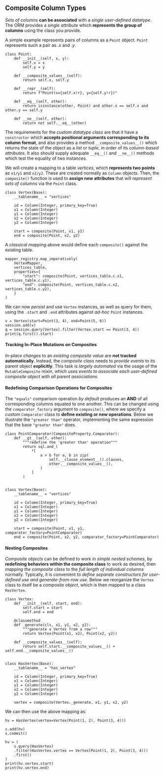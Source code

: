 ## Composite Column Types

_Sets of columns_ __can be associated__ with a _single user-defined datatype_. The ORM provides a _single attribute_ which __represents the group of columns__ using the class you provide.

A simple example represents pairs of columns as a `Point` object. `Point` represents such a pair as _.x_ and _.y_.

```
class Point:
    def __init__(self, x, y):
        self.x = x
        self.y = y
    
    def __composite_values__(self):
        return self.x, self.y
    
    def __repr__(self):
        return f"Point(x={self.x!r}, y={self.y!r})"
    
    def __eq__(self, other):
        return isinstance(other, Point) and other.x == self.x and other.y == self.y
    
    def __ne__(self, other):
        return not self.__eq__(other)
```

The requirements for the _custom datatype class_ are that it have a `constructor` which __accepts positional arguments corresponding to its column format__, and also provides a method `__composite_values__()` which returns the state of the object as a _list_ or _tuple_, in order of its _column-based attributes_. It also should supply adequate `__eq__()` and `__ne__()` methods which test the equality of two instances.

We will create a mapping to a table _vertices_, which __represents two points__ as `x1/y1` and `x2/y2`. These are created normally as `Column` objects. Then, the `composite()` function is used to __assign new attributes__ that will _represent sets of columns_ via the `Point` class.

```
class Vertex(Base):
    __tablename__ = "vertices"
    
    id = Column(Integer, primary_key=True)
    x1 = Column(Integer)
    y1 = Column(Integer)
    x2 = Column(Integer)
    y2 = Column(Integer)
    
    start = composite(Point, x1, y1)
    end = composite(Point, x2, y2)
```

A _classical mapping_ above would define each `composite()` against the existing table.

```
mapper_registry.map_imperatively(
    VertexMapper,
    vertices_table,
    properties={
        "start": composite(Point, vertices_table.c.x1, vertices_table.c.y1),
        "end": composite(Point, vertices_table.c.x2, vertices_table.c.y2),
    }
)
```

We can now _persist_ and use `Vertex` instances, as well as query for them, using the `.start` and `.end` attributes against _ad-hoc_ `Point` instances.

```
v = Vertex(start=Point(3, 4), end=Point(5, 6))
session.add(v)
q = session.query(Vertex).filter(Vertex.start == Point(3, 4))
print(q.first().start)
```


#### Tracking In-Place Mutations on Composites

_In-place changes_ to an _existing composite value_ are __not tracked automatically__. Instead, the _composite class_ needs to _provide events_ to its parent object __explicitly__. This task is _largely automated_ via the usage of the `MutableComposite` mixin, which _uses events to associate each user-defined composite object with all parent associations_.


#### Redefining Comparison Operations for Composites

The `"equals"` comparison operation _by default_ produces an __AND__ of all corresponding columns equated to one another. This can be changed using the `comparator_factory` argument to `composite()`, where we specify a _custom_ `Comparator` class to __define existing or new operations__. Below we illustrate the `"greater than"` operator, implementing the same expression that the base `"greater than"` does.

```
class PointComparator(CompositeProperty.Comparator):
    def __gt__(self, other):
        """redefine the 'greater than' operation"""
        return sql.and_(
            *[
                a > b for a, b in zip(
                    self.__clause_element__().clauses,
                    other.__composite_values__(),
                )
            ]
        )


class Vertex(Base):
    __tablename__ = "vertices"
    
    id = Column(Integer, primary_key=True)
    x1 = Column(Integer)
    y1 = Column(Integer)
    x2 = Column(Integer)
    y2 = Column(Integer)
    
    start = composite(Point, x1, y1, comparator_factory=PointComparator)
    end = composite(Point, x2, y2, comparator_factory=PointComparator)
```


#### Nesting Composites

_Composite objects_ can be defined to work in _simple nested schemes_, by __redefining behaviors within the composite class__ to work as desired, then _mapping the composite class_ to the _full length of individual columns_ normally. Typically, it is convenient to _define separate constructors for user-defined use and generate-from-row use_. Below we reorganize the `Vertex` class to itself be a _composite object_, which is then mapped to a class `HasVertex`.

```
class Vertex:
    def __init__(self, start, end):
        self.start = start
        self.end = end
    
    @classmethod
    def _generate(cls, x1, y1, x2, y2):
        """generate a Vertex from a row"""
        return Vertex(Point(x1, x2), Point(x2, y2))
    
    def __composite_values__(self):
        return self.start.__composite_values__() + self.end.__composite_values__()


class HasVertex(Base):
    __tablename__ = "has_vertex"
    
    id = Column(Integer, primary_key=True)
    x1 = Column(Integer)
    y1 = Column(Integer)
    x2 = Column(Integer)
    y2 = Column(Integer)
    
    vertex = composite(Vertex._generate, x1, y1, x2, y2)
```

We can then use the above mapping as:

```
hv = HasVertex(vertex=Vertex(Point(1, 2), Point(3, 4)))

s.add(hv)
s.commit()

hv = (
    s.query(HasVertex)
    .filter(HasVertex.vertex == Vertex(Point(1, 2), Point(3, 4)))
    .first()
)
print(hv.vertex.start)
print(hv.vertex.end)
```

